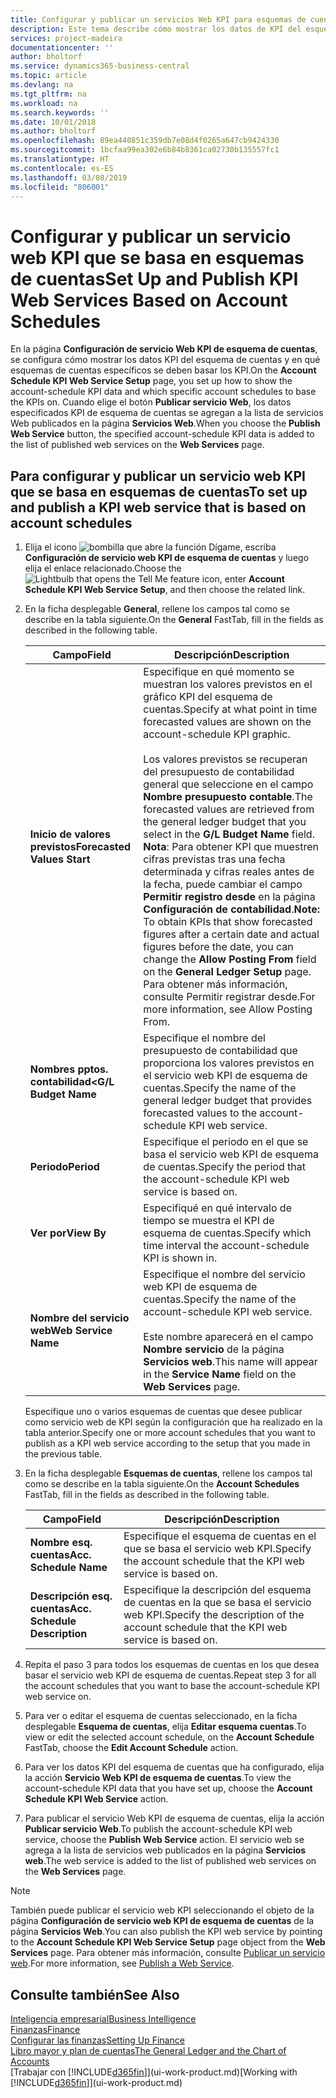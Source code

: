 ```yaml
---
title: Configurar y publicar un servicios Web KPI para esquemas de cuentas | Documentos de Microsoft
description: Este tema describe cómo mostrar los datos de KPI del esquema de cuentas según esquemas de cuentas específicos.
services: project-madeira
documentationcenter: ''
author: bholtorf
ms.service: dynamics365-business-central
ms.topic: article
ms.devlang: na
ms.tgt_pltfrm: na
ms.workload: na
ms.search.keywords: ''
ms.date: 10/01/2018
ms.author: bholtorf
ms.openlocfilehash: 89ea440851c359db7e08d4f0265a647cb9424330
ms.sourcegitcommit: 1bcfaa99ea302e6b84b8361ca02730b135557fc1
ms.translationtype: HT
ms.contentlocale: es-ES
ms.lasthandoff: 03/08/2019
ms.locfileid: "806001"
---
```

# <a name="set-up-and-publish-kpi-web-services-based-on-account-schedules"></a><span data-ttu-id="5d8a4-103">Configurar y publicar un servicio web KPI que se basa en esquemas de cuentas</span><span class="sxs-lookup"><span data-stu-id="5d8a4-103">Set Up and Publish KPI Web Services Based on Account Schedules</span></span>
<span data-ttu-id="5d8a4-104">En la página **Configuración de servicio Web KPI de esquema de cuentas**, se configura cómo mostrar los datos KPI del esquema de cuentas y en qué esquemas de cuentas específicos se deben basar los KPI.</span><span class="sxs-lookup"><span data-stu-id="5d8a4-104">On the **Account Schedule KPI Web Service Setup** page, you set up how to show the account-schedule KPI data and which specific account schedules to base the KPIs on.</span></span> <span data-ttu-id="5d8a4-105">Cuando elige el botón **Publicar servicio Web**, los datos especificados KPI de esquema de cuentas se agregan a la lista de servicios Web publicados en la página **Servicios Web**.</span><span class="sxs-lookup"><span data-stu-id="5d8a4-105">When you choose the **Publish Web Service** button, the specified account-schedule KPI data is added to the list of published web services on the **Web Services** page.</span></span>  

## <a name="to-set-up-and-publish-a-kpi-web-service-that-is-based-on-account-schedules"></a><span data-ttu-id="5d8a4-106">Para configurar y publicar un servicio web KPI que se basa en esquemas de cuentas</span><span class="sxs-lookup"><span data-stu-id="5d8a4-106">To set up and publish a KPI web service that is based on account schedules</span></span>  
1.  <span data-ttu-id="5d8a4-107">Elija el icono ![bombilla que abre la función Dígame](media/ui-search/search_small.png "Dígame que desea hacer"), escriba **Configuración de servicio web KPI de esquema de cuentas** y luego elija el enlace relacionado.</span><span class="sxs-lookup"><span data-stu-id="5d8a4-107">Choose the ![Lightbulb that opens the Tell Me feature](media/ui-search/search_small.png "Tell me what you want to do") icon, enter **Account Schedule KPI Web Service Setup**, and then choose the related link.</span></span>  
2.  <span data-ttu-id="5d8a4-108">En la ficha desplegable **General**, rellene los campos tal como se describe en la tabla siguiente.</span><span class="sxs-lookup"><span data-stu-id="5d8a4-108">On the **General** FastTab, fill in the fields as described in the following table.</span></span>  

    |<span data-ttu-id="5d8a4-109">Campo</span><span class="sxs-lookup"><span data-stu-id="5d8a4-109">Field</span></span>|<span data-ttu-id="5d8a4-110">Descripción</span><span class="sxs-lookup"><span data-stu-id="5d8a4-110">Description</span></span>|  
    |---------------------------------|---------------------------------------|  
    |<span data-ttu-id="5d8a4-111">**Inicio de valores previstos**</span><span class="sxs-lookup"><span data-stu-id="5d8a4-111">**Forecasted Values Start**</span></span>|<span data-ttu-id="5d8a4-112">Especifique en qué momento se muestran los valores previstos en el gráfico KPI del esquema de cuentas.</span><span class="sxs-lookup"><span data-stu-id="5d8a4-112">Specify at what point in time forecasted values are shown on the account-schedule KPI graphic.</span></span><br /><br /> <span data-ttu-id="5d8a4-113">Los valores previstos se recuperan del presupuesto de contabilidad general que seleccione en el campo **Nombre presupuesto contable**.</span><span class="sxs-lookup"><span data-stu-id="5d8a4-113">The forecasted values are retrieved from the general ledger budget that you select in the **G/L Budget Name** field.</span></span> <span data-ttu-id="5d8a4-114">**Nota**: Para obtener KPI que muestren cifras previstas tras una fecha determinada y cifras reales antes de la fecha, puede cambiar el campo **Permitir registro desde** en la página **Configuración de contabilidad**.</span><span class="sxs-lookup"><span data-stu-id="5d8a4-114">**Note:**  To obtain KPIs that show forecasted figures after a certain date and actual figures before the date, you can change the **Allow Posting From** field on the **General Ledger Setup** page.</span></span> <span data-ttu-id="5d8a4-115">Para obtener más información, consulte Permitir registrar desde.</span><span class="sxs-lookup"><span data-stu-id="5d8a4-115">For more information, see Allow Posting From.</span></span>|  
    |<span data-ttu-id="5d8a4-116">**Nombres pptos. contabilidad<**</span><span class="sxs-lookup"><span data-stu-id="5d8a4-116">**G/L Budget Name**</span></span>|<span data-ttu-id="5d8a4-117">Especifique el nombre del presupuesto de contabilidad que proporciona los valores previstos en el servicio web KPI de esquema de cuentas.</span><span class="sxs-lookup"><span data-stu-id="5d8a4-117">Specify the name of the general ledger budget that provides forecasted values to the account-schedule KPI web service.</span></span>|  
    |<span data-ttu-id="5d8a4-118">**Periodo**</span><span class="sxs-lookup"><span data-stu-id="5d8a4-118">**Period**</span></span>|<span data-ttu-id="5d8a4-119">Especifique el periodo en el que se basa el servicio web KPI de esquema de cuentas.</span><span class="sxs-lookup"><span data-stu-id="5d8a4-119">Specify the period that the account-schedule KPI web service is based on.</span></span>|  
    |<span data-ttu-id="5d8a4-120">**Ver por**</span><span class="sxs-lookup"><span data-stu-id="5d8a4-120">**View By**</span></span>|<span data-ttu-id="5d8a4-121">Especifiqué en qué intervalo de tiempo se muestra el KPI de esquema de cuentas.</span><span class="sxs-lookup"><span data-stu-id="5d8a4-121">Specify which time interval the account-schedule KPI is shown in.</span></span>|  
    |<span data-ttu-id="5d8a4-122">**Nombre del servicio web**</span><span class="sxs-lookup"><span data-stu-id="5d8a4-122">**Web Service Name**</span></span>|<span data-ttu-id="5d8a4-123">Especifique el nombre del servicio web KPI de esquema de cuentas.</span><span class="sxs-lookup"><span data-stu-id="5d8a4-123">Specify the name of the account-schedule KPI web service.</span></span><br /><br /> <span data-ttu-id="5d8a4-124">Este nombre aparecerá en el campo **Nombre servicio** de la página **Servicios web**.</span><span class="sxs-lookup"><span data-stu-id="5d8a4-124">This name will appear in the **Service Name** field on the **Web Services** page.</span></span>|  

    <span data-ttu-id="5d8a4-125">Especifique uno o varios esquemas de cuentas que desee publicar como servicio web de KPI según la configuración que ha realizado en la tabla anterior.</span><span class="sxs-lookup"><span data-stu-id="5d8a4-125">Specify one or more account schedules that you want to publish as a KPI web service according to the setup that you made in the previous table.</span></span>  

3.  <span data-ttu-id="5d8a4-126">En la ficha desplegable **Esquemas de cuentas**, rellene los campos tal como se describe en la tabla siguiente.</span><span class="sxs-lookup"><span data-stu-id="5d8a4-126">On the **Account Schedules** FastTab, fill in the fields as described in the following table.</span></span>  

    |<span data-ttu-id="5d8a4-127">Campo</span><span class="sxs-lookup"><span data-stu-id="5d8a4-127">Field</span></span>|<span data-ttu-id="5d8a4-128">Descripción</span><span class="sxs-lookup"><span data-stu-id="5d8a4-128">Description</span></span>|  
    |---------------------------------|---------------------------------------|  
    |<span data-ttu-id="5d8a4-129">**Nombre esq. cuentas**</span><span class="sxs-lookup"><span data-stu-id="5d8a4-129">**Acc. Schedule Name**</span></span>|<span data-ttu-id="5d8a4-130">Especifique el esquema de cuentas en el que se basa el servicio web KPI.</span><span class="sxs-lookup"><span data-stu-id="5d8a4-130">Specify the account schedule that the KPI web service is based on.</span></span>|  
    |<span data-ttu-id="5d8a4-131">**Descripción esq. cuentas**</span><span class="sxs-lookup"><span data-stu-id="5d8a4-131">**Acc. Schedule Description**</span></span>|<span data-ttu-id="5d8a4-132">Especifique la descripción del esquema de cuentas en la que se basa el servicio web KPI.</span><span class="sxs-lookup"><span data-stu-id="5d8a4-132">Specify the description of the account schedule that the KPI web service is based on.</span></span>|  

4.  <span data-ttu-id="5d8a4-133">Repita el paso 3 para todos los esquemas de cuentas en los que desea basar el servicio web KPI de esquema de cuentas.</span><span class="sxs-lookup"><span data-stu-id="5d8a4-133">Repeat step 3 for all the account schedules that you want to base the account-schedule KPI web service on.</span></span>  
5.  <span data-ttu-id="5d8a4-134">Para ver o editar el esquema de cuentas seleccionado, en la ficha desplegable **Esquema de cuentas**, elija **Editar esquema cuentas**.</span><span class="sxs-lookup"><span data-stu-id="5d8a4-134">To view or edit the selected account schedule, on the **Account Schedule** FastTab, choose the **Edit Account Schedule** action.</span></span>  
6.  <span data-ttu-id="5d8a4-135">Para ver los datos KPI del esquema de cuentas que ha configurado, elija la acción **Servicio Web KPI de esquema de cuentas**.</span><span class="sxs-lookup"><span data-stu-id="5d8a4-135">To view the account-schedule KPI data that you have set up, choose the **Account Schedule KPI Web Service** action.</span></span>  
7.  <span data-ttu-id="5d8a4-136">Para publicar el servicio Web KPI de esquema de cuentas, elija la acción **Publicar servicio Web**.</span><span class="sxs-lookup"><span data-stu-id="5d8a4-136">To publish the account-schedule KPI web service, choose the **Publish Web Service** action.</span></span> <span data-ttu-id="5d8a4-137">El servicio web se agrega a la lista de servicios web publicados en la página **Servicios web**.</span><span class="sxs-lookup"><span data-stu-id="5d8a4-137">The web service is added to the list of published web services on the **Web Services** page.</span></span>  

> [!NOTE]  
>  <span data-ttu-id="5d8a4-138">También puede publicar el servicio web KPI seleccionando el objeto de la página **Configuración de servicio web KPI de esquema de cuentas** de la página **Servicios Web**.</span><span class="sxs-lookup"><span data-stu-id="5d8a4-138">You can also publish the KPI web service by pointing to the **Account Schedule KPI Web Service Setup** page object from the **Web Services** page.</span></span> <span data-ttu-id="5d8a4-139">Para obtener más información, consulte [Publicar un servicio web](across-how-publish-web-service.md).</span><span class="sxs-lookup"><span data-stu-id="5d8a4-139">For more information, see [Publish a Web Service](across-how-publish-web-service.md).</span></span>  

## <a name="see-also"></a><span data-ttu-id="5d8a4-140">Consulte también</span><span class="sxs-lookup"><span data-stu-id="5d8a4-140">See Also</span></span>  
[<span data-ttu-id="5d8a4-141">Inteligencia empresarial</span><span class="sxs-lookup"><span data-stu-id="5d8a4-141">Business Intelligence</span></span>](bi.md)  
[<span data-ttu-id="5d8a4-142">Finanzas</span><span class="sxs-lookup"><span data-stu-id="5d8a4-142">Finance</span></span>](finance.md)  
[<span data-ttu-id="5d8a4-143">Configurar las finanzas</span><span class="sxs-lookup"><span data-stu-id="5d8a4-143">Setting Up Finance</span></span>](finance-setup-finance.md)  
[<span data-ttu-id="5d8a4-144">Libro mayor y plan de cuentas</span><span class="sxs-lookup"><span data-stu-id="5d8a4-144">The General Ledger and the Chart of Accounts</span></span>](finance-general-ledger.md)  
<span data-ttu-id="5d8a4-145">[Trabajar con [!INCLUDE[d365fin](includes/d365fin_md.md)]](ui-work-product.md)</span><span class="sxs-lookup"><span data-stu-id="5d8a4-145">[Working with [!INCLUDE[d365fin](includes/d365fin_md.md)]](ui-work-product.md)</span></span>
